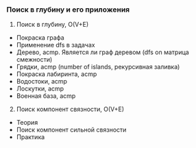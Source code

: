 ### Поиск в глубину и его приложения

1. Поиск в глубину, O(V+E)
-  Покраска графа
- Применение dfs в задачах
- Дерево, acmp. Является ли граф     деревом (dfs on матрица смежности)
- Грядки, acmp (number of islands, рекурсивная заливка)
- Покраска лабиринта, acmp
- Водостоки, acmp
- Лоскутки, acmp
- Военная база, acmp

2. Поиск компонент связности, O(V+E)
- Теория
- Поиск компонент сильной связности
- Практика

